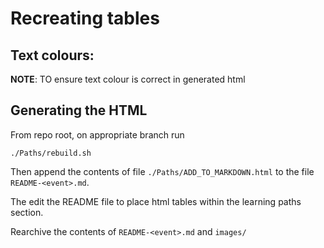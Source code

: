 
# Recreating tables

## Text colours:

**NOTE**: TO ensure text colour is correct in generated html

## Generating the HTML

From repo root, on appropriate branch run

```./Paths/rebuild.sh```

Then append the contents of file ```./Paths/ADD_TO_MARKDOWN.html``` to the file ```README-<event>.md```.

The edit the README file to place html tables within the learning paths section.

Rearchive the contents of ```README-<event>.md``` and ```images/```



